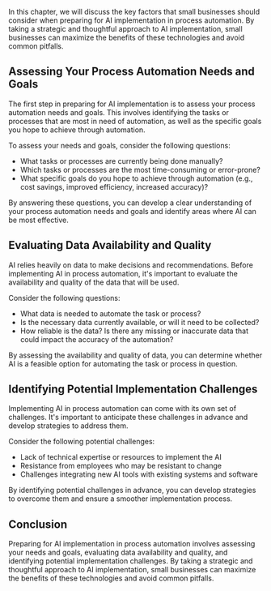 
In this chapter, we will discuss the key factors that small businesses should consider when preparing for AI implementation in process automation. By taking a strategic and thoughtful approach to AI implementation, small businesses can maximize the benefits of these technologies and avoid common pitfalls.

Assessing Your Process Automation Needs and Goals
-------------------------------------------------

The first step in preparing for AI implementation is to assess your process automation needs and goals. This involves identifying the tasks or processes that are most in need of automation, as well as the specific goals you hope to achieve through automation.

To assess your needs and goals, consider the following questions:

* What tasks or processes are currently being done manually?
* Which tasks or processes are the most time-consuming or error-prone?
* What specific goals do you hope to achieve through automation (e.g., cost savings, improved efficiency, increased accuracy)?

By answering these questions, you can develop a clear understanding of your process automation needs and goals and identify areas where AI can be most effective.

Evaluating Data Availability and Quality
----------------------------------------

AI relies heavily on data to make decisions and recommendations. Before implementing AI in process automation, it's important to evaluate the availability and quality of the data that will be used.

Consider the following questions:

* What data is needed to automate the task or process?
* Is the necessary data currently available, or will it need to be collected?
* How reliable is the data? Is there any missing or inaccurate data that could impact the accuracy of the automation?

By assessing the availability and quality of data, you can determine whether AI is a feasible option for automating the task or process in question.

Identifying Potential Implementation Challenges
-----------------------------------------------

Implementing AI in process automation can come with its own set of challenges. It's important to anticipate these challenges in advance and develop strategies to address them.

Consider the following potential challenges:

* Lack of technical expertise or resources to implement the AI
* Resistance from employees who may be resistant to change
* Challenges integrating new AI tools with existing systems and software

By identifying potential challenges in advance, you can develop strategies to overcome them and ensure a smoother implementation process.

Conclusion
----------

Preparing for AI implementation in process automation involves assessing your needs and goals, evaluating data availability and quality, and identifying potential implementation challenges. By taking a strategic and thoughtful approach to AI implementation, small businesses can maximize the benefits of these technologies and avoid common pitfalls.
